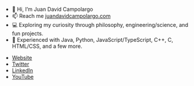 - 👋 Hi, I’m Juan David Campolargo
- 📫 Reach me [juandavidcampolargo.com](https://www.juandavidcampolargo.com/)
- 💻 Exploring my curiosity through philosophy, engineering/science, and fun projects.
- 🏁 Experienced with Java, Python, JavaScript/TypeScript, C++, C, HTML/CSS, and a few more.


* [Website](https://juandavidcampolargo.com/contact)
* [Twitter](https://twitter.com/jdcampolargo)
* [LinkedIn](https://linkedin.com/in/jdcampolargo)
* [YouTube](https://www.youtube.com/channel/UCU87CN_FxGC1q3hzWM0CCDA/featured)

<!---
jdcampolargo/jdcampolargo is a ✨ special ✨ repository because its `README.md` (this file) appears on your GitHub profile.
You can click the Preview link to take a look at your changes.
--->
